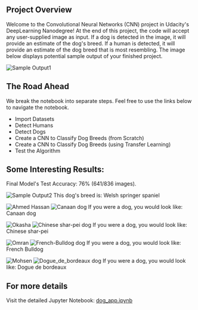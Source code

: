 [//]: # (Image References)

[image1]: ./images/dogs/sample_dog_output.png "Sample Output1"
[image2]: ./images/dogs/Welsh_springer_spaniel_08203.jpg "Sample Output2"
[image3]: ./my_images/dogs/Canaan.jpg "Canaan dog"
[image4]: ./my_images/dogs/Chinese_shar-pei.jpg "Chinese shar-pei dog"
[image5]: ./my_images/dogs/French-bulldog.jpg "French-Bulldog dog"
[image6]: ./my_images/dogs/Dogue_de_bordeaux.jpg "Dogue de bordeaux"
[image7]: ./my_images/humans/hassan.jpg "Ahmed Hassan"
[image8]: ./my_images/humans/okasha.jpg "Okasha"
[image9]: ./my_images/humans/omran.jpg "Omran"
[image10]: ./my_images/humans/mohsen.jpg "Mohsen"

## Project Overview

Welcome to the Convolutional Neural Networks (CNN) project in Udacity's DeepLearning Nanodegree! At the end of this project, the code will accept any user-supplied image as input. If a dog is detected in the image, it will provide an estimate of the dog's breed. If a human is detected, it will provide an estimate of the dog breed that is most resembling. The image below displays potential sample output of your finished project.

![Sample Output1][image1]


## The Road Ahead

We break the notebook into separate steps.  Feel free to use the links below to navigate the notebook.

* Import Datasets
* Detect Humans
* Detect Dogs
* Create a CNN to Classify Dog Breeds (from Scratch)
* Create a CNN to Classify Dog Breeds (using Transfer Learning)
* Test the Algorithm

## Some Interesting Results:

Final Model's Test Accuracy: 76% (641/836 images).

![Sample Output2][image2]
This dog's breed is: Welsh springer spaniel

![Ahmed Hassan][image7] ![Canaan dog][image3] 
If you were a dog, you would look like: Canaan dog

![Okasha][image8] ![Chinese shar-pei dog][image4] 
If you were a dog, you would look like: Chinese shar-pei

![Omran][image9] ![French-Bulldog dog][image5] 
If you were a dog, you would look like: French Bulldog

![Mohsen][image10] ![Dogue_de_bordeaux dog][image6] 
If you were a dog, you would look like: Dogue de bordeaux

## For more details

Visit the detailed Jupyter Notebook: [dog_app.ipynb](dog_app.ipynb)